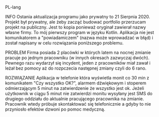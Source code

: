 PL-lang

INFO
Ostania aktualizacja programu jako prywatny to 21 Sierpnia 2020. Projekt był prywatny, ale żeby zacząć budować portfolio przerzucam projekt na publiczny. Jest to kopia ponieważ oryginał zawierał nazwy własne firmy. To mój pierwszy program w języku Kotlin. Aplikacja nie jest komunikatorem a "powiadamiczem" (nazwa może wprowadzać w błąd) i został napisany w celu rozwiązania poniższego problemu.

PROBLEM
Firma posiada 2 placówki w których latem na nocnej zmianie pracuje po jednym pracowniku (w innych okresach zazwyczaj dwóch). Pewnego razu wydarzył się incydent, jeden z pracowników miał zawał i leżał bez pomocy aż do rozpczecia następnej zmiany czyli do 6 rano.

ROZWIĄZANIE
Aplikacja w telefonie która wyświetla monit co 30 min z komunikatem "Czy wszystko OK?", alarmem dźwiękowym i stoperem odmierzającym 5 minut na zatwierdzenie że wszystko jest ok. Jeżeli użytkownik w ciągu 5 minut nie zatwierdzi monitu wysyłany jest SMS do drugiego oddziału do aktualnie pracującego pracownika na zmianie. Pracownik wtedy próbuje skontaktować się telefonicznie a gdyby to nie przyniosło efektów dzwoni po pomoc medyczną.
